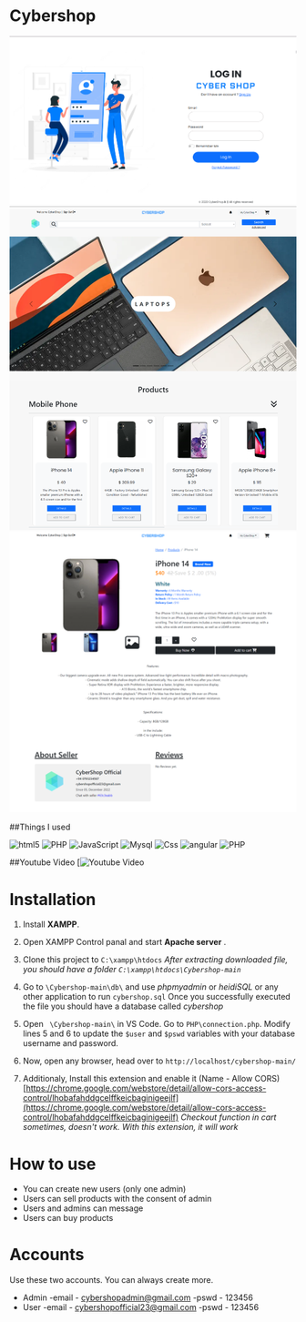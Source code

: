 # Cybershop
![](https://github.com/vulture89/Cybershop/blob/f0755fc2d74164cbbb1696d941b54acf66ddf114/examples/1.png)
![](https://github.com/vulture89/Cybershop/blob/f0755fc2d74164cbbb1696d941b54acf66ddf114/examples/2.png)
![](https://github.com/vulture89/Cybershop/blob/f0755fc2d74164cbbb1696d941b54acf66ddf114/examples/3.png)

##Things I used
<p>
  <img alt="html5" src="https://img.shields.io/badge/-HTML5-E34F26?style=flat-square&logo=html5&logoColor=white" />
  <img alt="PHP" src="https://img.shields.io/badge/-Bootstrap-7f10f4?style=flat-square&logo=Bootstrap&logoColor=white" />
  <img alt="JavaScript" src="https://img.shields.io/badge/JavaScript-323330?style=flat-square&logo=javascript&logoColor=F7DF1E" />
  <img alt="Mysql" src="https://img.shields.io/badge/MySQL-00000F?style=flat-square&logo=mysql&logoColor=white"/>
  <img alt="Css" src="https://img.shields.io/badge/CSS-239120?&style=flat-square&logo=css3&logoColor=white" />
  <img alt="angular" src="https://img.shields.io/badge/-Angular-DD0031?style=flat-square&logo=angular&logoColor=white" />
  <img alt="PHP" src="https://img.shields.io/badge/-PHP-4e598f?style=flat-square&logo=php&logoColor=white" />
</p>

##Youtube Video
[![Youtube Video]()

# Installation

1. Install **XAMPP**.

2. Open XAMPP Control panal and start **Apache server** .

3. Clone this project to `C:\xampp\htdocs` *After extracting downloaded file, you should have a folder  `C:\xampp\htdocs\Cybershop-main`*

4. Go to `\Cybershop-main\db\` and use *phpmyadmin* or *heidiSQL* or any other application to run  `cybershop.sql` Once you successfully executed the file you should have a database called *cybershop*

5. Open ` \Cybershop-main\`  in VS Code. Go to `PHP\connection.php`. Modify lines 5 and 6 to update the `$user` and `$pswd` variables with your database username and password.

6. Now, open any browser, head over to `http://localhost/cybershop-main/`

7. Additionaly, Install this extension and enable it (Name - Allow CORS)
   [https://chrome.google.com/webstore/detail/allow-cors-access-control/lhobafahddgcelffkeicbaginigeejlf](https://chrome.google.com/webstore/detail/allow-cors-access-control/lhobafahddgcelffkeicbaginigeejlf)
  *Checkout function in cart sometimes, doesn't work. With this extension, it will work*

# How to use

- You can create new users (only one admin)
- Users can sell products with the consent of admin
- Users and admins can message 
- Users can buy products

# Accounts
Use these two accounts. You can always create more.
- Admin 
   -email - cybershopadmin@gmail.com
   -pswd - 123456
- User 
   -email - cybershopofficial23@gmail.com
   -pswd - 123456

